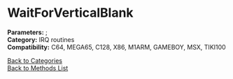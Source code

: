 # WaitForVerticalBlank

**Parameters:** ;  
**Category:** IRQ routines  
**Compatibility:** C64, MEGA65, C128, X86, M1ARM, GAMEBOY, MSX,  TIKI100  


[Back to Categories](../categories/irq_routines.md)  
[Back to Methods List](../../SUMMARY.md)
